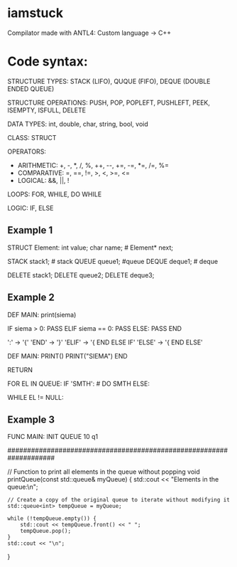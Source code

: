# iamstuck
Compilator made with ANTL4: Custom language -> C++


# Code syntax:

STRUCTURE TYPES: STACK (LIFO), QUQUE (FIFO), DEQUE (DOUBLE ENDED QUEUE)

STRUCTURE OPERATIONS: PUSH, POP, POPLEFT, PUSHLEFT, PEEK, ISEMPTY, ISFULL, DELETE

DATA TYPES: int, double, char, string, bool, void

CLASS: STRUCT

OPERATORS: 
- ARITHMETIC: +, -, *, /, %, ++, --, +=, -=, *=, /=, %=
- COMPARATIVE: =, ==, !=, >, <, >=, <=
- LOGICAL: &&, ||, !

LOOPS: FOR, WHILE, DO WHILE

LOGIC: IF, ELSE

## Example 1

STRUCT Element:
    int value;
    char name;
    # Element* next;


STACK <int> stack1; # stack
QUEUE <float> queue1; #queue
DEQUE <string> deque1; # deque


DELETE stack1;
DELETE queue2;
DELETE deque3;

## Example 2

DEF MAIN:
    print(siema)


IF siema > 0:
    PASS
ELIF siema == 0:
    PASS
ELSE:
    PASS
END


':' -> '{'
'END' -> '}'
'ELIF' -> '{ END ELSE IF'
'ELSE' -> '{ END ELSE'


DEF MAIN:
    PRINT()
    PRINT("SIEMA")
END

RETURN



FOR EL IN QUEUE:
    IF 'SMTH':
        # DO SMTH
    ELSE: 

WHILE EL != NULL:





## Example 3


FUNC MAIN:
    INIT QUEUE 10 q1




####################################################################

// Function to print all elements in the queue without popping
void printQueue(const std::queue<int>& myQueue) {
    std::cout << "Elements in the queue:\n";
    
    // Create a copy of the original queue to iterate without modifying it
    std::queue<int> tempQueue = myQueue;

    while (!tempQueue.empty()) {
        std::cout << tempQueue.front() << " ";
        tempQueue.pop();
    }
    std::cout << "\n";
}
